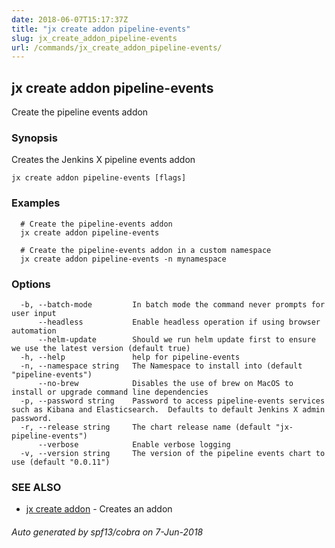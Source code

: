 ```yaml
---
date: 2018-06-07T15:17:37Z
title: "jx create addon pipeline-events"
slug: jx_create_addon_pipeline-events
url: /commands/jx_create_addon_pipeline-events/
---
```

## jx create addon pipeline-events

Create the pipeline events addon

### Synopsis

Creates the Jenkins X pipeline events addon

```
jx create addon pipeline-events [flags]
```

### Examples

```
  # Create the pipeline-events addon
  jx create addon pipeline-events
  
  # Create the pipeline-events addon in a custom namespace
  jx create addon pipeline-events -n mynamespace
```

### Options

```
  -b, --batch-mode         In batch mode the command never prompts for user input
      --headless           Enable headless operation if using browser automation
      --helm-update        Should we run helm update first to ensure we use the latest version (default true)
  -h, --help               help for pipeline-events
  -n, --namespace string   The Namespace to install into (default "pipeline-events")
      --no-brew            Disables the use of brew on MacOS to install or upgrade command line dependencies
  -p, --password string    Password to access pipeline-events services such as Kibana and Elasticsearch.  Defaults to default Jenkins X admin password.
  -r, --release string     The chart release name (default "jx-pipeline-events")
      --verbose            Enable verbose logging
  -v, --version string     The version of the pipeline events chart to use (default "0.0.11")
```

### SEE ALSO

* [jx create addon](/commands/jx_create_addon/)	 - Creates an addon

###### Auto generated by spf13/cobra on 7-Jun-2018
